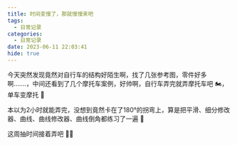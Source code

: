 ```yaml
---
title: 时间变慢了，那就慢慢来吧
tags:
  - 日常记录
categories:
  - 日常记录
date: 2023-06-11 22:03:41
hide: true
---
```



今天突然发现竟然对自行车的结构好陌生啊，找了几张参考图，零件好多啊.......，中间还看到了几个摩托车案例，好帅啊，自行车弄完就弄摩托车吧  🏍️，单车变摩托  🤣

本以为2小时就能弄完，没想到竟然卡在了180°的拐弯上，算是把平滑、细分修改器、曲线、曲线修改器、曲线倒角都练习了一遍 🤣

这周抽时间接着弄吧  😮‍💨
